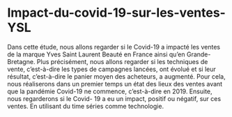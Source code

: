 # Impact-du-covid-19-sur-les-ventes-YSL

Dans cette étude, nous allons regarder si le Covid-19 a impacté les ventes de la marque
Yves Saint Laurent Beauté en France ainsi qu’en Grande-Bretagne. Plus précisément, nous
allons regarder si les techniques de vente, c’est-à-dire les types de campagnes lancées, ont
évolué et si leur résultat, c’est-à-dire le panier moyen des acheteurs, a augmenté.
Pour cela, nous réaliserons dans un premier temps un état des lieux des ventes avant que la
pandémie Covid-19 ne commence, c’est-à-dire en 2019. Ensuite, nous regarderons si le Covid-
19 a eu un impact, positif ou négatif, sur ces ventes.
En utilisant du time séries comme technologie.
